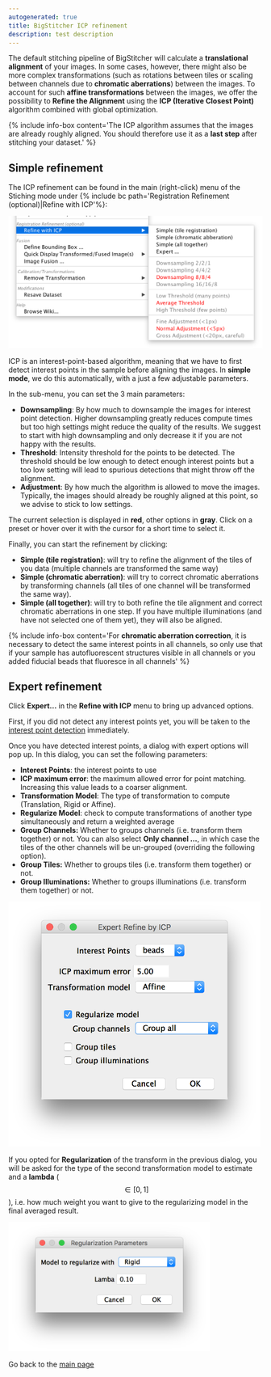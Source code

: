 ```yaml
---
autogenerated: true
title: BigStitcher ICP refinement
description: test description
---
```


The default stitching pipeline of BigStitcher will calculate a **translational alignment** of your images. In some cases, however, there might also be more complex transformations (such as rotations between tiles or scaling between channels due to **chromatic aberrations**) between the images. To account for such **affine transformations** between the images, we offer the possibility to **Refine the Alignment** using the **ICP (Iterative Closest Point)** algorithm combined with global optimization.

{% include info-box content='The ICP algorithm assumes that the images are already roughly aligned. You should therefore use it as a **last step** after stitching your dataset.' %}

Simple refinement
-----------------

The ICP refinement can be found in the main (right-click) menu of the Stiching mode under {% include bc path='Registration Refinement (optional)|Refine with ICP'%}:

<img src="/media/BigStitcher icp 01.png" width="700"/>

ICP is an interest-point-based algorithm, meaning that we have to first detect interest points in the sample before aligning the images. In **simple mode**, we do this automatically, with a just a few adjustable parameters.

In the sub-menu, you can set the 3 main parameters:

-   **Downsampling**: By how much to downsample the images for interest point detection. Higher downsampling greatly reduces compute times but too high settings might reduce the quality of the results. We suggest to start with high downsampling and only decrease it if you are not happy with the results.
-   **Threshold**: Intensity threshold for the points to be detected. The threshold should be low enough to detect enough interest points but a too low setting will lead to spurious detections that might throw off the alignment.
-   **Adjustment**: By how much the algorithm is allowed to move the images. Typically, the images should already be roughly aligned at this point, so we advise to stick to low settings.

The current selection is displayed in **red**, other options in **gray**. Click on a preset or hover over it with the cursor for a short time to select it.

Finally, you can start the refinement by clicking:

-   **Simple (tile registration)**: will try to refine the alignment of the tiles of you data (multiple channels are transformed the same way)
-   **Simple (chromatic aberration)**: will try to correct chromatic aberrations by transforming channels (all tiles of one channel will be transformed the same way).
-   **Simple (all together)**: will try to both refine the tile alignment and correct chromatic aberrations in one step. If you have multiple illuminations (and have not selected one of them yet), they will also be aligned.

{% include info-box content='For **chromatic aberration correction**, it is necessary to detect the same interest points in all channels, so only use that if your sample has autofluorescent structures visible in all channels or you added fiducial beads that fluoresce in all channels' %}

Expert refinement
-----------------

Click **Expert...** in the **Refine with ICP** menu to bring up advanced options.

First, if you did not detect any interest points yet, you will be taken to the [interest point detection](/plugins/bigstitcher/interest-points) immediately.

Once you have detected interest points, a dialog with expert options will pop up. In this dialog, you can set the following parameters:

-   **Interest Points**: the interest points to use
-   **ICP maximum error**: the maximum allowed error for point matching. Increasing this value leads to a coarser alignment.
-   **Transformation Model**: The type of transformation to compute (Translation, Rigid or Affine).
-   **Regularize Model**: check to compute transformations of another type simultaneously and return a weighted average
-   **Group Channels:** Whether to groups channels (i.e. transform them together) or not. You can also select **Only channel ...**, in which case the tiles of the other channels will be un-grouped (overriding the following option).
-   **Group Tiles:** Whether to groups tiles (i.e. transform them together) or not.
-   **Group Illuminations:** Whether to groups illuminations (i.e. transform them together) or not.

<img src="/media/BigStitcher icp 02.png" width="500"/>

If you opted for **Regularization** of the transform in the previous dialog, you will be asked for the type of the second transformation model to estimate and a **lambda** ($$\in[0,1]$$), i.e. how much weight you want to give to the regularizing model in the final averaged result.

<img src="/media/BigStitcher regularize model.png" width="400"/>

Go back to the [main page](/plugins/bigstitcher#documentation)
